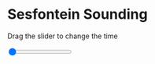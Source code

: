 <h1>Sesfontein Sounding</h1>
<p>Drag the slider to change the time</p>

<div class="slidecontainer">
<input oninput='setImage(this)' class="slider" type="range" min="0" max="9" value="0" step="1" />
<img id='img'/>
</div>

<script>
var img = document.getElementById('img');
var img_array = ['/assets/images/skwt/skd_sesfontein_wrfout_d01_2020-05-30_12:00:00.png',
'/assets/images/skwt/skd_sesfontein_wrfout_d01_2020-05-30_18:00:00.png',
'/assets/images/skwt/skd_sesfontein_wrfout_d01_2020-05-31_00:00:00.png',
'/assets/images/skwt/skd_sesfontein_wrfout_d01_2020-05-31_06:00:00.png',
'/assets/images/skwt/skd_sesfontein_wrfout_d01_2020-05-31_12:00:00.png',
'/assets/images/skwt/skd_sesfontein_wrfout_d01_2020-05-31_18:00:00.png',
'/assets/images/skwt/skd_sesfontein_wrfout_d01_2020-06-01_00:00:00.png',
'/assets/images/skwt/skd_sesfontein_wrfout_d01_2020-06-01_06:00:00.png',
'/assets/images/skwt/skd_sesfontein_wrfout_d01_2020-06-01_12:00:00.png',];
function setImage(obj)
{
        var value = obj.value;
        img.src = img_array[value];

}
</script>
